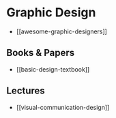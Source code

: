 # Graphic Design

* [[awesome-graphic-designers]]

## Books & Papers

* [[basic-design-textbook]]

## Lectures

* [[visual-communication-design]]

